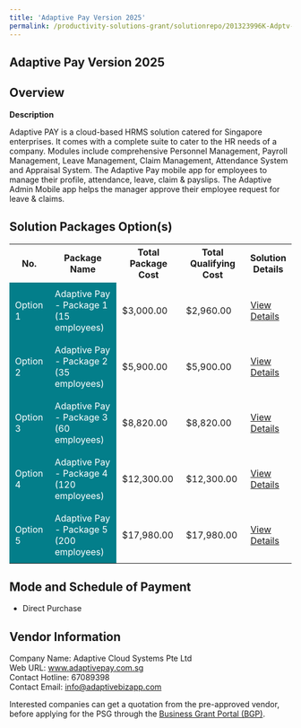 ```yaml
---
title: 'Adaptive Pay Version 2025'
permalink: /productivity-solutions-grant/solutionrepo/201323996K-Adptv-Py-v-2025-G
---
```


## Adaptive Pay Version 2025

## Overview

**Description**

Adaptive PAY is a cloud-based HRMS solution catered for Singapore enterprises. It comes with a complete suite to cater to the HR needs of a company. Modules include comprehensive Personnel Management, Payroll Management, Leave Management, Claim Management, Attendance System and Appraisal System. The Adaptive Pay mobile app for employees to manage their profile, attendance, leave, claim & payslips. The Adaptive Admin Mobile app helps the manager approve their employee request for leave & claims.

## Solution Packages Option(s)

<table>
<tr>
<th><b>No.</b></th>
<th><b>Package Name</b></th>
<th><b>Total Package Cost</b></th>
<th><b>Total Qualifying Cost</b></th>
<th><b>Solution Details</b></th>
</tr>
<tr>
<td style='padding: 10px; background-color: #037E8A; color: #FFFFFF;'>Option 1</td>
<td style='padding: 10px; background-color: #037E8A; color: #FFFFFF;'>Adaptive Pay - Package 1 (15 employees)</td>
<td style='padding: 10px;'>$3,000.00</td>
<td style='padding: 10px;'>$2,960.00</td>
<td style='padding: 10px;'><a href='https://www.gobusiness.gov.sg/images/psg/Adaptive_Pay_13062024_Desensitised_Annex3_Part1.pdf' target='_blank'>View Details</a></td>
</tr>
<tr>
<td style='padding: 10px; background-color: #037E8A; color: #FFFFFF;'>Option 2</td>
<td style='padding: 10px; background-color: #037E8A; color: #FFFFFF;'>Adaptive Pay - Package 2 (35 employees)</td>
<td style='padding: 10px;'>$5,900.00</td>
<td style='padding: 10px;'>$5,900.00</td>
<td style='padding: 10px;'><a href='https://www.gobusiness.gov.sg/images/psg/Adaptive_Pay_13062024_Desensitised_Annex3_Part2.pdf' target='_blank'>View Details</a></td>
</tr>
<tr>
<td style='padding: 10px; background-color: #037E8A; color: #FFFFFF;'>Option 3</td>
<td style='padding: 10px; background-color: #037E8A; color: #FFFFFF;'>Adaptive Pay - Package 3 (60 employees)</td>
<td style='padding: 10px;'>$8,820.00</td>
<td style='padding: 10px;'>$8,820.00</td>
<td style='padding: 10px;'><a href='https://www.gobusiness.gov.sg/images/psg/Adaptive_Pay_13062024_Desensitised_Annex3_Part3.pdf' target='_blank'>View Details</a></td>
</tr>
<tr>
<td style='padding: 10px; background-color: #037E8A; color: #FFFFFF;'>Option 4</td>
<td style='padding: 10px; background-color: #037E8A; color: #FFFFFF;'>Adaptive Pay - Package 4 (120 employees)</td>
<td style='padding: 10px;'>$12,300.00</td>
<td style='padding: 10px;'>$12,300.00</td>
<td style='padding: 10px;'><a href='https://www.gobusiness.gov.sg/images/psg/Adaptive_Pay_13062024_Desensitised_Annex3_Part4.pdf' target='_blank'>View Details</a></td>
</tr>
<tr>
<td style='padding: 10px; background-color: #037E8A; color: #FFFFFF;'>Option 5</td>
<td style='padding: 10px; background-color: #037E8A; color: #FFFFFF;'>Adaptive Pay - Package 5 (200 employees)</td>
<td style='padding: 10px;'>$17,980.00</td>
<td style='padding: 10px;'>$17,980.00</td>
<td style='padding: 10px;'><a href='https://www.gobusiness.gov.sg/images/psg/Adaptive_Pay_13062024_Desensitised_Annex3_Part5.pdf' target='_blank'>View Details</a></td>
</tr>
</table>

## Mode and Schedule of Payment

 - Direct Purchase

## Vendor Information

 Company Name: Adaptive Cloud Systems Pte Ltd<br>Web URL: www.adaptivepay.com.sg <br>Contact Hotline: 67089398 <br>Contact Email: info@adaptivebizapp.com <br>

Interested companies can get a quotation from the pre-approved vendor, before applying for the PSG through the <a href='https://www.businessgrants.gov.sg/' target='_blank' rel='noopener'>Business Grant Portal (BGP)</a>.

<script src="/jquery/resize-tables.js"></script>
